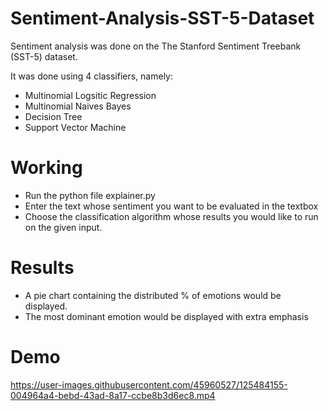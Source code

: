 # Sentiment-Analysis-SST-5-Dataset

Sentiment analysis was done on the The Stanford Sentiment Treebank (SST-5) dataset.

It was done using 4 classifiers, namely:
+ Multinomial Logsitic Regression
+ Multinomial Naives Bayes
+ Decision Tree
+ Support Vector Machine

# Working

+ Run the python file explainer.py
+ Enter the text whose sentiment you want to be evaluated in the textbox
+ Choose the classification algorithm whose results you would like to run on the given input.

# Results

+ A pie chart containing the distributed % of emotions would be displayed.
+ The most dominant emotion would be displayed with extra emphasis

# Demo 

https://user-images.githubusercontent.com/45960527/125484155-004964a4-bebd-43ad-8a17-ccbe8b3d6ec8.mp4

